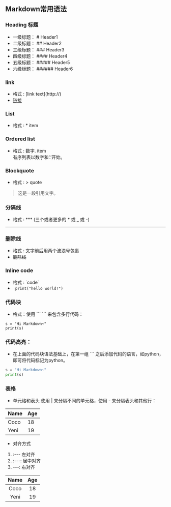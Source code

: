 
## Markdown常用语法

### Heading 标题
* 一级标题： # Header1
* 二级标题： ## Header2 
* 三级标题： ### Header3
* 四级标题： #### Header4 
* 五级标题： ##### Header5
* 六级标题： ###### Header6 

### link
* 格式 : \[link text](http://) 
* [链接](https://github.com/cocokitten/leetcode_python/blob/master/Learning_Notes/markdown%E4%B8%AD%E4%B9%A6%E5%86%99%E6%95%B0%E5%AD%A6%E5%85%AC%E5%BC%8F.md)

### List
* 格式 : \* item

### Ordered list
* 格式 : 数字. item
<br>有序列表以数字和‘.’开始。
### Blockquote
* 格式 : > quote
> 这是一段引用文字。
### 分隔线
* 格式 : \*** (三个或者更多的 * 或 _ 或 -)
***
### 删除线
* 格式 : 文字前后用两个波浪号包裹
* ~~删除线~~

### Inline code
* 格式 : \`code`
* ` print("hello world!")`

### 代码块
* 格式：使用 \``` ``` 来包含多行代码：
``` 
s = "Hi Markdown~"
print(s)
```
### 代码高亮：
* 在上面的代码块语法基础上，在第一组 ``` 之后添加代码的语言，如python，即可将代码标记为python。
``` python
s = "Hi Markdown~"
print(s)
```
### 表格
* 单元格和表头
使用 | 来分隔不同的单元格，使用 - 来分隔表头和其他行：

|Name|Age|
|----|---|
|Coco|18|
|Yeni|19|
* 对齐方式
1. :--- 左对齐
1. :---: 居中对齐
1. ---: 右对齐

|Name|Age|
|:----:|:---:|
|Coco|18|
|Yeni|19|










